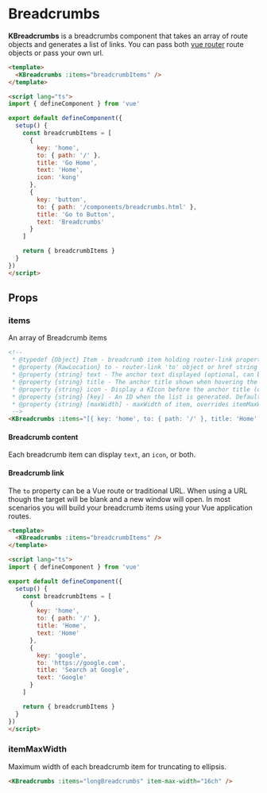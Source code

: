 # Breadcrumbs

**KBreadcrumbs** is a breadcrumbs component that takes an array of route objects and generates a list of links. You can pass both [vue router](https://router.vuejs.org/) route objects or pass your own url.

<KCard>
  <template v-slot:body>
    <KBreadcrumbs :items="internalBreadcrumbItems" />
  </template>
</KCard>

```html
<template>
  <KBreadcrumbs :items="breadcrumbItems" />
</template>

<script lang="ts">
import { defineComponent } from 'vue'

export default defineComponent({
  setup() {
    const breadcrumbItems = [
      {
        key: 'home',
        to: { path: '/' },
        title: 'Go Home',
        text: 'Home',
        icon: 'kong'
      },
      {
        key: 'button',
        to: { path: '/components/breadcrumbs.html' },
        title: 'Go to Button',
        text: 'Breadcrumbs'
      }
    ]

    return { breadcrumbItems }
  }
})
</script>
```

## Props

### items

An array of Breadcrumb items

```html
<!--
 * @typedef {Object} Item - breadcrumb item holding router-link properties
 * @property {RawLocation} to - router-link 'to' object or href string
 * @property {string} text - The anchor text displayed (optional, can be used with or without 'icon')
 * @property {string} title - The anchor title shown when hovering the link
 * @property {string} icon - Display a KIcon before the anchor title (optional, can be used with or without 'text')
 * @property {string} [key] - An ID when the list is generated. Defaults to text if not set.
 * @property {string} [maxWidth] - maxWidth of item, overrides itemMaxWidth
 -->
<KBreadcrumbs :items="[{ key: 'home', to: { path: '/' }, title: 'Home', icon: 'kong', text: 'Home' }]" />
 ```

#### Breadcrumb content

Each breadcrumb item can display `text`, an `icon`, or both.

#### Breadcrumb link

The `to` property can be a Vue route or traditional URL. When using a URL though the target will be blank and a new window will open. In most scenarios you will build your breadcrumb items using your Vue application routes.

<KCard>
  <template v-slot:body>
    <KBreadcrumbs :items="externalBreadcrumbItems" />
  </template>
</KCard>

```html
<template>
  <KBreadcrumbs :items="breadcrumbItems" />
</template>

<script lang="ts">
import { defineComponent } from 'vue'

export default defineComponent({
  setup() {
    const breadcrumbItems = [
      {
        key: 'home',
        to: { path: '/' },
        title: 'Home',
        text: 'Home'
      },
      {
        key: 'google',
        to: 'https://google.com',
        title: 'Search at Google',
        text: 'Google'
      }
    ]

    return { breadcrumbItems }
  }
})
</script>
```

### itemMaxWidth

Maximum width of each breadcrumb item for truncating to ellipsis.

<KCard>
  <template v-slot:body>
    <KBreadcrumbs :items="longBreadcrumbs" item-max-width="16ch" />
  </template>
</KCard>

```html
<KBreadcrumbs :items="longBreadcrumbs" item-max-width="16ch" />
```

<script lang="ts">
import { defineComponent } from 'vue'

export default defineComponent({
  data () {
    return {
      internalBreadcrumbItems: [
        {
          key: 'home',
          to: { path: '/' },
          title: 'Go Home',
          text: 'Home',
          icon: 'kong'
        },
        {
          key: 'button',
          to: { path: '/components/breadcrumbs.html' },
          title: 'Go to Button',
          text: 'Breadcrumbs'
        }
      ],
      externalBreadcrumbItems: [
        {
          key: 'home',
          to: { path: '/' },
          title: 'Go Home',
          text: 'Home'
        },
        {
          key: 'google',
          to: 'https://google.com',
          title: 'Search over at Google',
          text: 'Google'
        }
      ],
      longBreadcrumbs: [
        {
          to: { path: '/' },
          title: 'Overview',
          text: 'Overview'
        },
        {
          to: { path: '/' },
          title: 'Services',
          text: 'Services'
        },
        {
          to: { path: '/' },
          title: 'Go Home',
          text: 'f67a3ead-dfb9-4ef9-8cda-6646bc4db950'
        }
      ]
    }
  }
})
</script>
